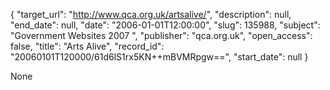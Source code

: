 {
  "target_url": "http://www.qca.org.uk/artsalive/", 
  "description": null, 
  "end_date": null, 
  "date": "2006-01-01T12:00:00", 
  "slug": 135988, 
  "subject": "Government Websites 2007 ", 
  "publisher": "qca.org.uk", 
  "open_access": false, 
  "title": "Arts Alive", 
  "record_id": "20060101T120000/61d6lS1rx5KN++mBVMRpgw==", 
  "start_date": null
}

None